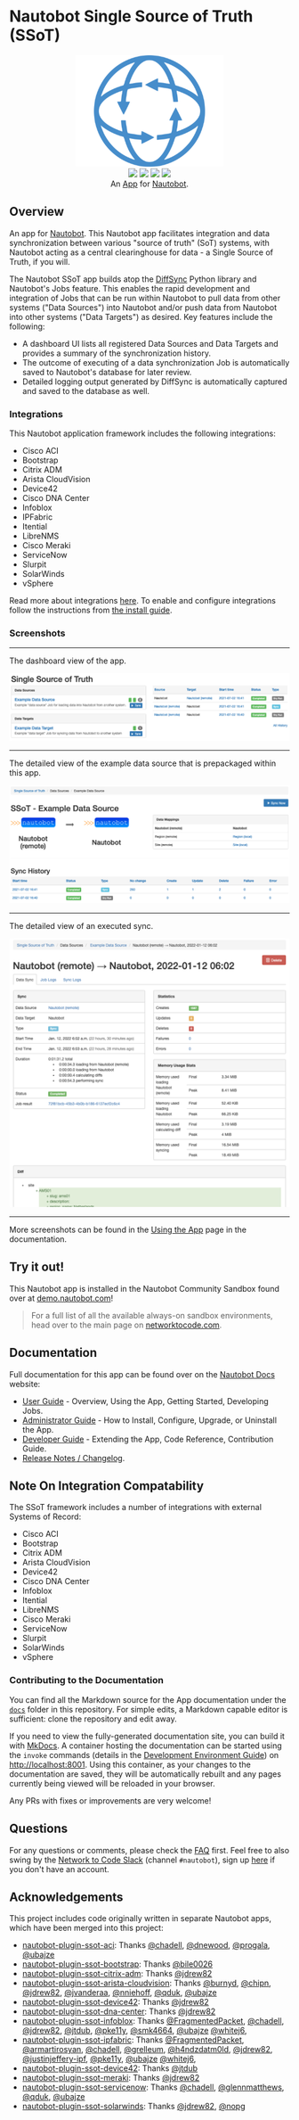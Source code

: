 # Nautobot Single Source of Truth (SSoT)

<p align="center">
  <img src="https://raw.githubusercontent.com/nautobot/nautobot-app-ssot/develop/docs/images/icon-nautobot-ssot.png" class="logo" height="200px">
  <br>
  <a href="https://github.com/nautobot/nautobot-app-ssot/actions"><img src="https://github.com/nautobot/nautobot-app-ssot/actions/workflows/ci.yml/badge.svg?branch=main"></a>
  <a href="https://docs.nautobot.com/projects/ssot/en/latest/"><img src="https://readthedocs.org/projects/nautobot-plugin-ssot/badge/"></a>
  <a href="https://pypi.org/project/nautobot-ssot/"><img src="https://img.shields.io/pypi/v/nautobot-ssot"></a>
  <a href="https://pypi.org/project/nautobot-ssot/"><img src="https://img.shields.io/pypi/dm/nautobot-ssot"></a>
  <br>
  An <a href="https://networktocode.com/nautobot-apps/">App</a> for <a href="https://nautobot.com/">Nautobot</a>.
</p>


## Overview

An app for [Nautobot](https://github.com/nautobot/nautobot). This Nautobot app facilitates integration and data synchronization between various "source of truth" (SoT) systems, with Nautobot acting as a central clearinghouse for data - a Single Source of Truth, if you will.

The Nautobot SSoT app builds atop the [DiffSync](https://github.com/networktocode/diffsync) Python library and Nautobot's Jobs feature. This enables the rapid development and integration of Jobs that can be run within Nautobot to pull data from other systems ("Data Sources") into Nautobot and/or push data from Nautobot into other systems ("Data Targets") as desired. Key features include the following:

* A dashboard UI lists all registered Data Sources and Data Targets and provides a summary of the synchronization history.
* The outcome of executing of a data synchronization Job is automatically saved to Nautobot's database for later review.
* Detailed logging output generated by DiffSync is automatically captured and saved to the database as well.

### Integrations

This Nautobot application framework includes the following integrations:

- Cisco ACI
- Bootstrap
- Citrix ADM
- Arista CloudVision
- Device42
- Cisco DNA Center
- Infoblox
- IPFabric
- Itential
- LibreNMS
- Cisco Meraki
- ServiceNow
- Slurpit
- SolarWinds
- vSphere

Read more about integrations [here](https://docs.nautobot.com/projects/ssot/en/latest/user/integrations). To enable and configure integrations follow the instructions from [the install guide](https://docs.nautobot.com/projects/ssot/en/latest/admin/install/#integrations-configuration).

### Screenshots

---

The dashboard view of the app.

![Dashboard View](https://raw.githubusercontent.com/nautobot/nautobot-app-ssot/develop/docs/images/dashboard_initial.png)

---

The detailed view of the example data source that is prepackaged within this app.

![Data Source Detail View](https://raw.githubusercontent.com/nautobot/nautobot-app-ssot/develop/docs/images/data_source_detail.png)

---

The detailed view of an executed sync.

![Sync Detail View](https://raw.githubusercontent.com/nautobot/nautobot-app-ssot/develop/docs/images/sync_detail.png)

---

More screenshots can be found in the [Using the App](https://docs.nautobot.com/projects/ssot/en/latest/user/app_use_cases/) page in the documentation.

## Try it out!

This Nautobot app is installed in the Nautobot Community Sandbox found over at [demo.nautobot.com](https://demo.nautobot.com/)!

> For a full list of all the available always-on sandbox environments, head over to the main page on [networktocode.com](https://www.networktocode.com/nautobot/sandbox-environments/).

## Documentation

Full documentation for this app can be found over on the [Nautobot Docs](https://docs.nautobot.com) website:

* [User Guide](https://docs.nautobot.com/projects/ssot/en/latest/user/app_overview/) - Overview, Using the App, Getting Started, Developing Jobs.
* [Administrator Guide](https://docs.nautobot.com/projects/ssot/en/latest/admin/install/) - How to Install, Configure, Upgrade, or Uninstall the App.
* [Developer Guide](https://docs.nautobot.com/projects/ssot/en/latest/dev/contributing/) - Extending the App, Code Reference, Contribution Guide.
* [Release Notes / Changelog](https://docs.nautobot.com/projects/ssot/en/latest/admin/release_notes/).

## Note On Integration Compatability

The SSoT framework includes a number of integrations with external Systems of Record:

* Cisco ACI
* Bootstrap
* Citrix ADM
* Arista CloudVision
* Device42
* Cisco DNA Center
* Infoblox
* Itential
* LibreNMS
* Cisco Meraki
* ServiceNow
* Slurpit
* SolarWinds
* vSphere

### Contributing to the Documentation

You can find all the Markdown source for the App documentation under the [`docs`](https://github.com/nautobot/nautobot-app-ssot/tree/develop/docs) folder in this repository. For simple edits, a Markdown capable editor is sufficient: clone the repository and edit away.

If you need to view the fully-generated documentation site, you can build it with [MkDocs](https://www.mkdocs.org/). A container hosting the documentation can be started using the `invoke` commands (details in the [Development Environment Guide](https://docs.nautobot.com/projects/ssot/en/latest/dev/dev_environment/#docker-development-environment)) on [http://localhost:8001](http://localhost:8001). Using this container, as your changes to the documentation are saved, they will be automatically rebuilt and any pages currently being viewed will be reloaded in your browser.

Any PRs with fixes or improvements are very welcome!

## Questions

For any questions or comments, please check the [FAQ](https://docs.nautobot.com/projects/ssot/en/latest/user/faq/) first. Feel free to also swing by the [Network to Code Slack](https://networktocode.slack.com/) (channel `#nautobot`), sign up [here](http://slack.networktocode.com/) if you don't have an account.

## Acknowledgements

This project includes code originally written in separate Nautobot apps, which have been merged into this project:

- [nautobot-plugin-ssot-aci](https://github.com/nautobot/nautobot-plugin-ssot-aci):
    Thanks
    [@chadell](https://github.com/chadell),
    [@dnewood](https://github.com/dnewood),
    [@progala](https://github.com/progala),
    [@ubajze](https://github.com/ubajze)
- [nautobot-plugin-ssot-bootstrap](https://github.com/nautobot/nautobot-plugin-ssot-bootstrap):
    Thanks
    [@bile0026](https://github.com/bile0026)
- [nautobot-plugin-ssot-citrix-adm](https://github.com/nautobot/nautobot-plugin-ssot-citrix-adm):
    Thanks
    [@jdrew82](https://github.com/jdrew82)
- [nautobot-plugin-ssot-arista-cloudvision](https://github.com/nautobot/nautobot-plugin-ssot-arista-cloudvision):
    Thanks
    [@burnyd](https://github.com/burnyd),
    [@chipn](https://github.com/chipn),
    [@jdrew82](https://github.com/jdrew82),
    [@jvanderaa](https://github.com/jvanderaa),
    [@nniehoff](https://github.com/nniehoff),
    [@qduk](https://github.com/qduk),
    [@ubajze](https://github.com/ubajze)
- [nautobot-plugin-ssot-device42](https://github.com/nautobot/nautobot-plugin-ssot-device42):
    Thanks
    [@jdrew82](https://github.com/jdrew82)
- [nautobot-plugin-ssot-dna-center](https://github.com/nautobot/nautobot-plugin-ssot-dna-center):
    Thanks
    [@jdrew82](https://github.com/jdrew82)
- [nautobot-plugin-ssot-infoblox](https://github.com/nautobot/nautobot-plugin-ssot-infoblox):
    Thanks
    [@FragmentedPacket](https://github.com/FragmentedPacket),
    [@chadell](https://github.com/chadell),
    [@jdrew82](https://github.com/jdrew82),
    [@jtdub](https://github.com/jtdub),
    [@pke11y](https://github.com/pke11y),
    [@smk4664](https://github.com/smk4664),
    [@ubajze](https://github.com/ubajze)
    [@whitej6](https://github.com/whitej6),
- [nautobot-plugin-ssot-ipfabric](https://github.com/nautobot/nautobot-plugin-ssot-ipfabric):
    Thanks
    [@FragmentedPacket](https://github.com/FragmentedPacket),
    [@armartirosyan](https://github.com/armartirosyan),
    [@chadell](https://github.com/chadell),
    [@grelleum](https://github.com/grelleum),
    [@h4ndzdatm0ld](https://github.com/h4ndzdatm0ld),
    [@jdrew82](https://github.com/jdrew82),
    [@justinjeffery-ipf](https://github.com/justinjeffery-ipf),
    [@pke11y](https://github.com/pke11y),
    [@ubajze](https://github.com/ubajze)
    [@whitej6](https://github.com/whitej6),
- [nautobot-plugin-ssot-device42](https://github.com/nautobot/nautobot-plugin-ssot-itential):
    Thanks
    [@jtdub](https://github.com/jtdub)
- [nautobot-plugin-ssot-meraki](https://github.com/nautobot/nautobot-plugin-ssot-meraki):
    Thanks
    [@jdrew82](https://github.com/jdrew82)
- [nautobot-plugin-ssot-servicenow](https://github.com/nautobot/nautobot-plugin-ssot-servicenow):
    Thanks
    [@chadell](https://github.com/chadell),
    [@glennmatthews](https://github.com/glennmatthews),
    [@qduk](https://github.com/qduk),
    [@ubajze](https://github.com/ubajze)
- [nautobot-plugin-ssot-solarwinds](https://github.com/nautobot/nautobot-app-ssot-solarwinds):
    Thanks
    [@jdrew82](https://github.com/jdrew82),
    [@nopg](https://github.com/nopg)
